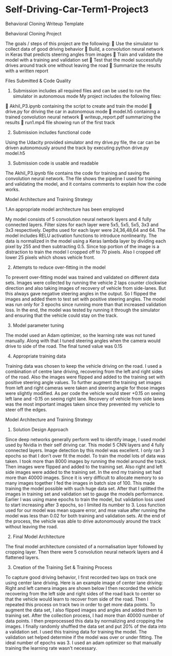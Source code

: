 # Self-Driving-Car-Term1-Project3
Behavioral Cloning
Writeup Template

Behavioral Cloning Project

The goals / steps of this project are the following:
 Use the simulator to collect data of good driving behavior
 Build, a convolution neural network in Keras that predicts steering
angles from images
 Train and validate the model with a training and validation set
 Test that the model successfully drives around track one without
leaving the road
 Summarize the results with a written report

Files Submitted & Code Quality
1. Submission includes all required files and can be used to run the
simulator in autonomous mode
My project includes the following files:

 Akhil_P3.ipynb containing the script to create and train the model
 drive.py for driving the car in autonomous mode
 model.h5 containing a trained convolution neural network
 writeup_report.pdf summarizing the results
 run1.mp4 file showing run of the first track

2. Submission includes functional code

Using the Udacity provided simulator and my drive.py file, the car can be
driven autonomously around the track by executing
python drive.py model.h5

3. Submission code is usable and readable

The Akhil_P3.ipynb file contains the code for training and saving the
convolution neural network. The file shows the pipeline I used for
training and validating the model, and it contains comments to explain
how the code works.

Model Architecture and Training Strategy

1.An appropriate model architecture has been employed

My model consists of 5 convolution neural network layers and 4 fully
connected layers. Filter sizes for each layer were 5x5, 5x5, 5x5, 3x3 and
3x3 respectively. Depths used for each layer were 24,36,48,64 and 64.
The model includes RELU activation functions to introduce nonlinearity.
The data is normalized in the model using a Keras lambda layer by
dividing each pixel by 255 and then subtracting 0.5. Since top portion of
the image is a distraction to train the model I cropped off to 70 pixels.
Also I cropped off lower 25 pixels which shows vehicle front. 

2. Attempts to reduce over-fitting in the model

To prevent over-fitting model was trained and validated on different data
sets. Images were collected by running the vehicle 2 laps counter
clockwise direction and also taking images of recovery of vehicle from
side-lanes. But this always gave negative steering angles in the output.
So I flipped the images and added them to test set with positive steering
angles. The model was run only for 3 epochs since running more than that
increased validation loss. In the end, the model was tested by running it
through the simulator and ensuring that the vehicle could stay on the
track.

3. Model parameter tuning

The model used an Adam optimizer, so the learning rate was not tuned
manually. Along with that I tuned steering angles when the camera would
drive to side of the road. The final tuned value was 0.15

4. Appropriate training data

Training data was chosen to keep the vehicle driving on the road. I used
a combination of centre lane driving, recovering from the left and right
sides of the road. Also the images were flipped and added to the training
set with positive steering angle values. To further augment the training
set images from left and right cameras were taken and steering angle for
those images were slightly modified. As per code the vehicle would steer
+0.15 on seeing left lane and -0.15 on seeing right lane. Recovery of
vehicle from side lanes was the most important images taken since they
prevented my vehicle to steer off the edges.

Model Architecture and Training Strategy

1. Solution Design Approach

Since deep networks generally perform well to identify image, I used
model used by Nvidia in their self driving car. This model 5 CNN layers
and 4 fully connected layers. Image detection by this model was
excellent. I only ran 3 epochs so that I don’t over fit the model.
To train the model lots of data was taken. I took more than 8000 images
by running the model around the track. Then images were flipped and added
to the training set. Also right and left side images were added to the
training set. In the end my training set had more than 40000 images.
Since it is very difficult to allocate memory to so many images together
I fed the images in batch size of 100. This made training the model
possible with such huge data set.
After that I splitted the images in training set and validation set to
gauge the models performance. Earlier I was using mane epochs to train
the model, but validation loss used to start increasing after 3 epochs,
so I limited its number to 3. Loss function used for our model was mean
square error, and mse value after running the model was less than 0.02
for both training and validation sets.
At the end of the process, the vehicle was able to drive autonomously
around the track without leaving the road.

2. Final Model Architecture

The final model architecture consisted of a normalisation layer followed
by cropping layer. Then there were 5 convolution neural network layers
and 4 flattened layers.

3. Creation of the Training Set & Training Process

To capture good driving behavior, I first recorded two laps on track one
using center lane driving. Here is an example image of center lane
driving:
Right and left camera images are shown below
I then recorded the vehicle recovering from the left side and right sides
of the road back to center so that the vehicle would learn to recover
from side of the road.
Then I repeated this process on track two in order to get more data
points. To augment the data set, I also flipped images and angles and
added them to training set.
After the collection process, I had more than 40000 number of data
points. I then preprocessed this data by normalizing and cropping the
images.
I finally randomly shuffled the data set and put 20% of the data into a
validation set.
I used this training data for training the model. The validation set
helped determine if the model was over or under fitting. The ideal number
of epochs was 3. I used an adam optimizer so that manually training the
learning rate wasn't necessary.
